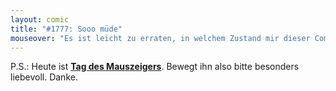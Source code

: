 ```yaml
---
layout: comic
title: "#1777: Sooo müde"
mouseover: "Es ist leicht zu erraten, in welchem Zustand mir dieser Comic einfiel."
---
```


P.S.:
Heute ist <a href="http://www.fonflatter.de/kalender"><strong>Tag des Mauszeigers</strong></a>. 
Bewegt ihn also bitte besonders liebevoll. Danke.
